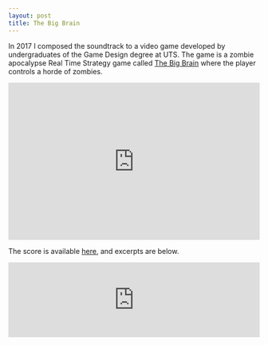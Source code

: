 ```yaml
---
layout: post
title: The Big Brain
---
```


In 2017 I composed the soundtrack to a video game developed by undergraduates of the Game Design degree at UTS. The game is a zombie apocalypse Real Time Strategy game called [The Big Brain](http://www.gamesstudio.org/games/big-brain) where the player controls a horde of zombies.

<iframe src="https://www.youtube.com/watch?v=F_WDLDUQiMQ?controls=0" width="100%" height="315" frameborder="0" allowfullscreen></iframe>

The score is available [here](/images/TheBigBrain.pdf), and excerpts are below.

<iframe width="100%" height="150" scrolling="no" frameborder="no" src="https://w.soundcloud.com/player/?url=https%3A//api.soundcloud.com/playlists/437841609&amp;color=%23ff5500&amp;auto_play=false&amp;hide_related=false&amp;show_comments=true&amp;show_user=true&amp;show_reposts=false&amp;show_teaser=true&amp;visual=true"></iframe>
